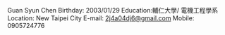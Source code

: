 Guan Syun Chen
Birthday: 2003/01/29
Education:輔仁大學/ 電機工程學系
Location: New Taipei City
E-mail: 2j4a04dj6@gmail.com
Mobile: 0905724776
